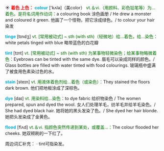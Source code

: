 ☀ <font color="red">**着色 上色：**</font>
<font color="sky blue">**colour**</font> ['kʌlə]（美color）
<font color="rgb(227, 108, 9)">vt.＆vi.（用颜料、彩色铅笔等）为…着色。是将名词用作动词：</font>a colouring book 涂色画册 / He drew a monster and coloured it green. 他画了一个怪物，把它涂成绿色。/ to colour your hair 染发
           
<font color="sky blue">**tinge**</font> [tɪndʒ]
<font color="rgb(227, 108, 9)">vt. [常用被动式] ~ sth (with sth)（轻微地）给…着色，给…染色：</font>white petals tinged with blue 略带蓝色的白花瓣
           
<font color="sky blue">**tint**</font> [tɪnt]
<font color="rgb(227, 108, 9)">vt. [常用被动式] ~ sth (with sth) 为某事物轻微染色；给某事物略微着色：</font>Eyebrows can be tinted with the same dye. 眉毛可以染成同样的颜色。/ Glass bottles are filled with water tinted with food colourings. 玻璃瓶中盛满了被食用色素染过色的水。

<font color="sky blue">**stain**</font> [steɪn] 
<font color="rgb(227, 108, 9)">vt. 用液体着色剂给…着色（或染色）：</font>They stained the floors dark brown. 他们把地板涂成了深棕色。
           
<font color="sky blue">**dye**</font> [daɪ]
<font color="rgb(227, 108, 9)">vt. 用染料给…染色：</font>to dye fabric 给织物染色 / The women prepared, spun and dyed the wool. 女人们处理羊毛，纺羊毛并给羊毛染色。/ She had dyed black hair. 她将她的黑头发染了色。/ She dyed her hair blonde. 她把头发染成了金黄色。

<font color="sky blue">**flood**</font> [flʌd] 
<font color="rgb(227, 108, 9)">vt.＆vi. 指颜色突然传递到某处，或覆盖…：</font>The colour flooded her cheeks. 她双颊刷的一下红了。

周边词汇补充：
· tint可指染发。